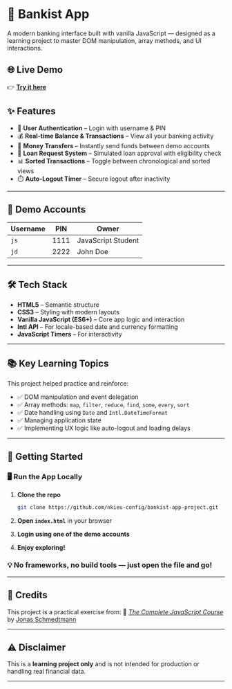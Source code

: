 # 🏦 Bankist App

A modern banking interface built with vanilla JavaScript — designed as a learning project to master DOM manipulation, array methods, and UI interactions.

## 🌐 Live Demo

👉 **[Try it here](https://nkieu-bankist-app.vercel.app/)**

## ✨ Features

- 🔐 **User Authentication** – Login with username & PIN
- 💰 **Real-time Balance & Transactions** – View all your banking activity
- 🔄 **Money Transfers** – Instantly send funds between demo accounts
- 🏦 **Loan Request System** – Simulated loan approval with eligibility check
- 📊 **Sorted Transactions** – Toggle between chronological and sorted views
- ⏱️ **Auto-Logout Timer** – Secure logout after inactivity

---

## 🧪 Demo Accounts

| Username | PIN  | Owner              |
| -------- | ---- | ------------------ |
| `js`     | 1111 | JavaScript Student |
| `jd`     | 2222 | John Doe           |

---

## 🛠️ Tech Stack

- **HTML5** – Semantic structure
- **CSS3** – Styling with modern layouts
- **Vanilla JavaScript (ES6+)** – Core app logic and interaction
- **Intl API** – For locale-based date and currency formatting
- **JavaScript Timers** – For interactivity

---

## 📚 Key Learning Topics

This project helped practice and reinforce:

- ✅ DOM manipulation and event delegation
- ✅ Array methods: `map`, `filter`, `reduce`, `find`, `some`, `every`, `sort`
- ✅ Date handling using `Date` and `Intl.DateTimeFormat`
- ✅ Managing application state
- ✅ Implementing UX logic like auto-logout and loading delays

---

## 🚀 Getting Started

### 🖥️ Run the App Locally

1. **Clone the repo**

   ```bash
   git clone https://github.com/nkieu-config/bankist-app-project.git
   ```

2. **Open `index.html`** in your browser
3. **Login using one of the demo accounts**
4. **Enjoy exploring!**

### 💡 No frameworks, no build tools — just open the file and go!

---

## 🧠 Credits

This project is a practical exercise from:
📘 _[The Complete JavaScript Course](https://www.udemy.com/course/the-complete-javascript-course/)_ by [Jonas Schmedtmann](https://codingheroes.io)

---

## ⚠️ Disclaimer

This is a **learning project only** and is not intended for production or handling real financial data.

---
